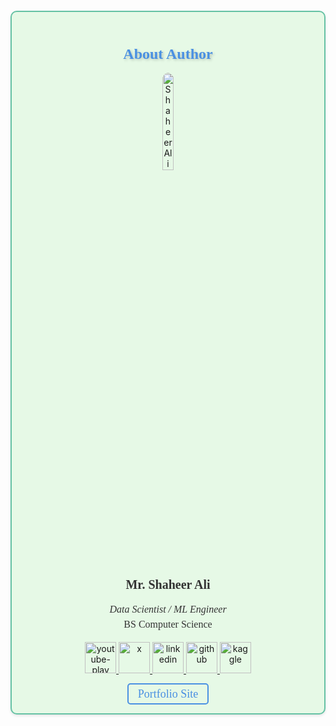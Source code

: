 <div style="background-color:#E6F9E6; padding: 20px; border-radius: 10px; box-shadow: 0 2px 4px 0 rgba(0, 0, 0, 0.1); border:2px solid #66C2A5; margin-top: 20px;">
    <h1 style="font-size:24px; font-family:Georgia, serif; color:#4A90E2; text-align: center; text-shadow: 2px 2px 4px rgba(0, 0, 0, 0.2);">
        About Author
    </h1>
    <div style="text-align:center;">
        <a href="https://www.sak.kesug.com">
            <img src="https://media.licdn.com/dms/image/v2/D4D03AQEsEJ_gVNnU3w/profile-displayphoto-shrink_200_200/profile-displayphoto-shrink_200_200/0/1720678393429?e=2147483647&v=beta&t=RALfVAKvT6TmP2BBpil_CGzZK5L5ykNUou5yModXTVw" style="width: 20%; border-radius: 50%;" alt="Shaheer Ali">
        </a>
    </div>
    <h2 style="font-size:20px; font-family:Georgia, serif; color:#333; text-align:center;">Mr. Shaheer Ali</h2>
    <p style="font-size:16px; font-family:Georgia, serif; line-height: 1.5em; text-align:center; color:#333;">
        <em>Data Scientist / ML Engineer</em><br>
        BS Computer Science
    </p>
    <div style="text-align:center; margin-top: 10px;">
        <a href="https://www.youtube.com/channel/UCUTphw52izMNv9W6AOIFGJA">
            <img width="50" height="50" src="https://img.icons8.com/color/48/youtube-play.png" alt="youtube-play">
        </a>
        <a href="https://twitter.com/__shaheerali190">
            <img width="50" height="50" src="https://img.icons8.com/dotty/80/x.png" alt="x">
        </a>
        <a href="https://www.linkedin.com/in/shaheer-ali-2761aa303/">
            <img width="50" height="50" src="https://img.icons8.com/color/48/linkedin.png" alt="linkedin">
        </a>
        <a href="https://github.com/shaheeralics">
            <img width="50" height="50" src="https://img.icons8.com/ios-glyphs/50/github.png" alt="github">
        </a>
        <a href="https://www.kaggle.com/shaheerali197">
            <img width="50" height="50" src="https://img.icons8.com/clouds/100/kaggle.png" alt="kaggle">
        </a>
    </div>
    <div style="text-align:center; margin-top: 20px;">
        <a href="https://www.sak.kesug.com" style="font-size:18px; font-family:Georgia, serif; color:#4A90E2; text-decoration:none; border:2px solid #4A90E2; padding: 5px 15px; border-radius: 5px;">
            Portfolio Site
        </a>
    </div>
</div>

